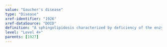 ```yaml
---
value: "Gaucher's disease"
type: "Disease"
xref-identifier: "1926"
xref-dataSource: "DOID"
definition: "A sphingolipidosis characterized by deficiency of the enzyme glucocerebrosidase which results in the accumulation of harmful quantities of the glycolipid glucocerebroside throughout the body, especially within the bone marrow, spleen and liver.|Xref MGI.OMIM mapping confirmed by DO. [SN]."
level: "Level 4+"
parents: [1927]
---
```

